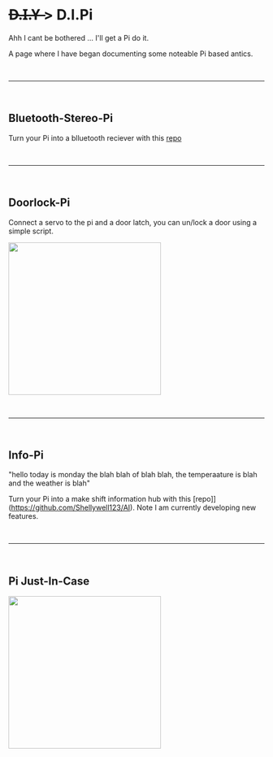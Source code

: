 # D̶.̶I̶.̶Y̶ > D.I.Pi
Ahh I cant be bothered ... I'll get a Pi do it.

A page where I have began documenting some noteable Pi based antics.

<br>

<hr />

<br>

## Bluetooth-Stereo-Pi
Turn your Pi into a blluetooth reciever with this [repo](https://github.com/nicokaiser/rpi-audio-receiver)

<br>

<hr />

<br>

## Doorlock-Pi

Connect a servo to the pi and a door latch, you can un/lock a door using a simple script.

<p float="middle">
  <img src="https://shellywell123shellywell123.dev/assets/door-pi.png" width="300" />
</p>

<br>

<hr />

<br>

## Info-Pi
"hello today is monday the blah blah of blah blah, the temperaature is blah and the weather is blah"

Turn your Pi into a make shift information hub with this [repo]](https://github.com/Shellywell123/AI). Note I am currently developing new features.

<br>

<hr />

<br>

## Pi Just-In-Case

<p float="middle">
  <img src="https://shellywell123shellywell123.dev/assets/lego-pi.jpeg" width="300" />
</p>
